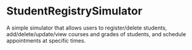 # StudentRegistrySimulator
A simple simulator that allows users to register/delete students, add/delete/update/view courses and grades of students, and schedule appointments at specific times.
